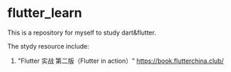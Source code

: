 # flutter_learn
This is a repository for myself to study dart&amp;flutter. 

The stydy resource include:
1. "Flutter 实战 第二版（Flutter in action）"  https://book.flutterchina.club/